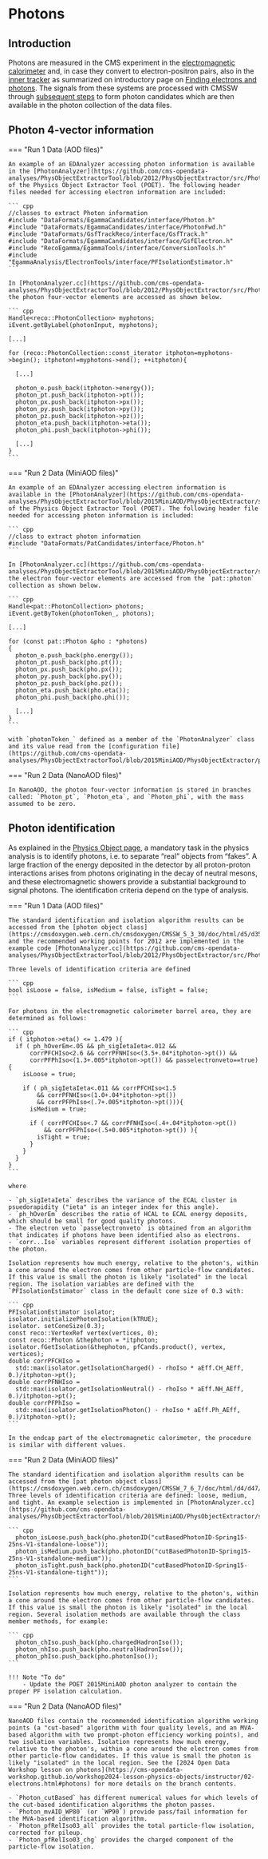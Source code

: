 # Photons

## Introduction

Photons are measured in the CMS experiment in the [electromagnetic calorimeter](https://cms.cern/detector/measuring-energy/energy-electrons-and-photons-ecal) and, in case they convert to electron-positron pairs, also in the [inner tracker](https://cms.cern/index.php/detector/identifying-tracks) as summarized on  introductory page on [Finding electrons and photons](https://cms.cern/news/finding-electrons-and-photons-cms-detector). The signals from these systems are processed with CMSSW through [subsequent steps](../../../cmssw/cmsswdatamodel.md) to form photon candidates which are then available in the photon collection of the data files.

## Photon 4-vector information

=== "Run 1 Data (AOD files)"

    An example of an EDAnalyzer accessing photon information is available in the [PhotonAnalyzer](https://github.com/cms-opendata-analyses/PhysObjectExtractorTool/blob/2012/PhysObjectExtractor/src/PhotonAnalyzer.cc) of the Physics Object Extractor Tool (POET). The following header files needed for accessing electron information are included:

    ``` cpp
    //classes to extract Photon information
    #include "DataFormats/EgammaCandidates/interface/Photon.h"
    #include "DataFormats/EgammaCandidates/interface/PhotonFwd.h"
    #include "DataFormats/GsfTrackReco/interface/GsfTrack.h"
    #include "DataFormats/EgammaCandidates/interface/GsfElectron.h"
    #include "RecoEgamma/EgammaTools/interface/ConversionTools.h"
    #include "EgammaAnalysis/ElectronTools/interface/PFIsolationEstimator.h"
    ```

    In [PhotonAnalyzer.cc](https://github.com/cms-opendata-analyses/PhysObjectExtractorTool/blob/2012/PhysObjectExtractor/src/PhotonAnalyzer.cc), the photon four-vector elements are accessed as shown below.

    ``` cpp
    Handle<reco::PhotonCollection> myphotons;
    iEvent.getByLabel(photonInput, myphotons);

    [...]

    for (reco::PhotonCollection::const_iterator itphoton=myphotons->begin(); itphoton!=myphotons->end(); ++itphoton){

      [...]

      photon_e.push_back(itphoton->energy());
      photon_pt.push_back(itphoton->pt());
      photon_px.push_back(itphoton->px());
      photon_py.push_back(itphoton->py());
      photon_pz.push_back(itphoton->pz());
      photon_eta.push_back(itphoton->eta());
      photon_phi.push_back(itphoton->phi());

      [...]
    }
    ```

=== "Run 2 Data (MiniAOD files)"

    An example of an EDAnalyzer accessing electron information is available in the [PhotonAnalyzer](https://github.com/cms-opendata-analyses/PhysObjectExtractorTool/blob/2015MiniAOD/PhysObjectExtractor/src/PhotonAnalyzer.cc) of the Physics Object Extractor Tool (POET). The following header file needed for accessing photon information is included:

    ``` cpp
    //class to extract photon information
    #include "DataFormats/PatCandidates/interface/Photon.h"
    ```

    In [PhotonAnalyzer.cc](https://github.com/cms-opendata-analyses/PhysObjectExtractorTool/blob/2015MiniAOD/PhysObjectExtractor/src/PhotonAnalyzer.cc), the electron four-vector elements are accessed from the `pat::photon` collection as shown below.

    ``` cpp
    Handle<pat::PhotonCollection> photons;
    iEvent.getByToken(photonToken_, photons);

    [...]

    for (const pat::Photon &pho : *photons)
    {
      photon_e.push_back(pho.energy());
      photon_pt.push_back(pho.pt());
      photon_px.push_back(pho.px());
      photon_py.push_back(pho.py());
      photon_pz.push_back(pho.pz());
      photon_eta.push_back(pho.eta());
      photon_phi.push_back(pho.phi());

      [...]
    }
    ```

    with `photonToken_` defined as a member of the `PhotonAnalyzer` class and its value read from the [configuration file](https://github.com/cms-opendata-analyses/PhysObjectExtractorTool/blob/2015MiniAOD/PhysObjectExtractor/python/poet_cfg.py).

=== "Run 2 Data (NanoAOD files)"

    In NanoAOD, the photon four-vector information is stored in branches called: `Photon_pt`, `Photon_eta`, and `Photon_phi`, with the mass assumed to be zero.


## Photon identification

As explained in the [Physics Object page](../objects#detector-information-for-identification), a mandatory task in the physics analysis is to identify photons, i.e. to separate “real” objects from “fakes”. A large fraction of the energy deposited in the detector by all proton-proton interactions arises from photons originating in the decay of neutral mesons, and these electromagnetic showers provide a substantial background to signal photons. The identification criteria depend on the type of analysis.

=== "Run 1 Data (AOD files)"

    The standard identification and isolation algorithm results can be accessed from the [photon object class](https://cmsdoxygen.web.cern.ch/cmsdoxygen/CMSSW_5_3_30/doc/html/d5/d35/classreco_1_1Photon.html) and the recommended working points for 2012 are implemented in the example code [PhotonAnalyzer.cc](https://github.com/cms-opendata-analyses/PhysObjectExtractorTool/blob/2012/PhysObjectExtractor/src/PhotonAnalyzer.cc).

    Three levels of identification criteria are defined

    ``` cpp
    bool isLoose = false, isMedium = false, isTight = false;
    ```

    For photons in the electromagnetic calorimeter barrel area, they are determined as follows:

    ``` cpp
    if ( itphoton->eta() <= 1.479 ){
      if ( ph_hOverEm<.05 && ph_sigIetaIeta<.012 &&
          corrPFCHIso<2.6 && corrPFNHIso<(3.5+.04*itphoton->pt()) &&
          corrPFPhIso<(1.3+.005*itphoton->pt()) && passelectronveto==true) {
        isLoose = true;

        if ( ph_sigIetaIeta<.011 && corrPFCHIso<1.5
            && corrPFNHIso<(1.0+.04*itphoton->pt())
            && corrPFPhIso<(.7+.005*itphoton->pt())){
          isMedium = true;

          if ( corrPFCHIso<.7 && corrPFNHIso<(.4+.04*itphoton->pt())
              && corrPFPhIso<(.5+0.005*itphoton->pt()) ){
            isTight = true;
          }
        }
      }
    }
    ```

    where

    - `ph_sigIetaIeta` describes the variance of the ECAL cluster in psuedorapidity ("ieta" is an integer index for this angle).
    - `ph_hOverEm` describes the ratio of HCAL to ECAL energy deposits, which should be small for good quality photons.
    - The electron veto `passelectronveto` is obtained from an algorithm that indicates if photons have been identified also as electrons.
    - `corr...Iso` variables represent different isolation properties of the photon.

    Isolation represents how much energy, relative to the photon's, within a cone around the electron comes from other particle-flow candidates. If this value is small the photon is likely "isolated" in the local region. The isolation variables are defined with the `PFIsolationEstimator` class in the default cone size of 0.3 with:

    ``` cpp
    PFIsolationEstimator isolator;
    isolator.initializePhotonIsolation(kTRUE);
    isolator. setConeSize(0.3);
    const reco::VertexRef vertex(vertices, 0);
    const reco::Photon &thephoton = *itphoton;
    isolator.fGetIsolation(&thephoton, pfCands.product(), vertex, vertices);
    double corrPFCHIso =
      std::max(isolator.getIsolationCharged() - rhoIso * aEff.CH_AEff, 0.)/itphoton->pt();
    double corrPFNHIso =
      std::max(isolator.getIsolationNeutral() - rhoIso * aEff.NH_AEff, 0.)/itphoton->pt();
    double corrPFPhIso =
      std::max(isolator.getIsolationPhoton() - rhoIso * aEff.Ph_AEff, 0.)/itphoton->pt();
    ```

    In the endcap part of the electromagnetic calorimeter, the procedure is similar with different values.

=== "Run 2 Data (MiniAOD files)"

    The standard identification and isolation algorithm results can be accessed from the [pat photon object class](https://cmsdoxygen.web.cern.ch/cmsdoxygen/CMSSW_7_6_7/doc/html/d4/d47/classpat_1_1Photon.html). Three levels of identification criteria are defined: loose, medium, and tight. An example selection is implemented in [PhotonAnalyzer.cc](https://github.com/cms-opendata-analyses/PhysObjectExtractorTool/blob/2015MiniAOD/PhysObjectExtractor/src/PhotonAnalyzer.cc):

    ``` cpp
      photon_isLoose.push_back(pho.photonID("cutBasedPhotonID-Spring15-25ns-V1-standalone-loose"));
      photon_isMedium.push_back(pho.photonID("cutBasedPhotonID-Spring15-25ns-V1-standalone-medium"));
      photon_isTight.push_back(pho.photonID("cutBasedPhotonID-Spring15-25ns-V1-standalone-tight"));
    ```

    Isolation represents how much energy, relative to the photon's, within a cone around the electron comes from other particle-flow candidates. If this value is small the photon is likely "isolated" in the local region. Several isolation methods are available through the class member methods, for example:

    ``` cpp
      photon_chIso.push_back(pho.chargedHadronIso());
      photon_nhIso.push_back(pho.neutralHadronIso());
      photon_phIso.push_back(pho.photonIso());
    ```

    !!! Note "To do"
        - Update the POET 2015MiniAOD photon analyzer to contain the proper PF isolation calculation.

=== "Run 2 Data (NanoAOD files)"

    NanoAOD files contain the recommended identification algorithm working points (a "cut-based" algorithm with four quality levels, and an MVA-based algorithm with two prompt-photon efficiency working points), and two isolation variables. Isolation represents how much energy, relative to the photon's, within a cone around the electron comes from other particle-flow candidates. If this value is small the photon is likely "isolated" in the local region. See the [2024 Open Data Workshop lesson on photons](https://cms-opendata-workshop.github.io/workshop2024-lesson-physics-objects/instructor/02-electrons.html#photons) for more details on the branch contents.

    - `Photon_cutBased` has different numerical values for which levels of the cut-based identification algorithms the photon passes.
    - `Photon_mvAID_WP80` (or `WP90`) provide pass/fail information for the MVA-based identification algorithm.
    - `Photon_pfRelIso03_all` provides the total particle-flow isolation, corrected for pileup.
    - `Photon_pfRelIso03_chg` provides the charged component of the particle-flow isolation.
